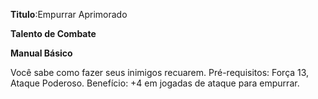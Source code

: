 **Titulo**:Empurrar Aprimorado

**Talento de Combate**

**Manual Básico**

 Você sabe como fazer seus inimigos recuarem. Pré-requisitos: Força 13, Ataque Poderoso. Benefício: +4 em jogadas de ataque para empurrar.